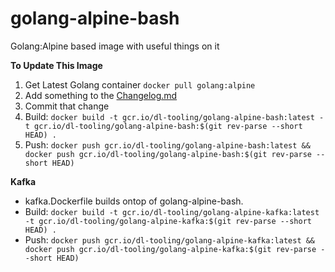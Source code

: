 # golang-alpine-bash
Golang:Alpine based image with useful things on it

**To Update This Image**

1. Get Latest Golang container `docker pull golang:alpine`
2. Add something to the [Changelog.md](./Changelog.md)
3. Commit that change
4. Build: `docker build -t gcr.io/dl-tooling/golang-alpine-bash:latest -t gcr.io/dl-tooling/golang-alpine-bash:$(git rev-parse --short HEAD) .`
5. Push: `docker push gcr.io/dl-tooling/golang-alpine-bash:latest && docker push gcr.io/dl-tooling/golang-alpine-bash:$(git rev-parse --short HEAD)`

**Kafka**

- kafka.Dockerfile builds ontop of golang-alpine-bash.
- Build: `docker build -t gcr.io/dl-tooling/golang-alpine-kafka:latest -t gcr.io/dl-tooling/golang-alpine-kafka:$(git rev-parse --short HEAD) .`
- Push: `docker push gcr.io/dl-tooling/golang-alpine-kafka:latest && docker push gcr.io/dl-tooling/golang-alpine-kafka:$(git rev-parse --short HEAD)`
